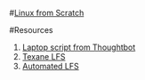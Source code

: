 #[Linux from Scratch](http://linuxfromscratch.org/index.html)


#Resources
1. [Laptop script from Thoughtbot](https://github.com/thoughtbot/laptop)
2. [Texane LFS](https://github.com/texane/lfs)
3. [Automated LFS](https://github.com/RushangKaria/Automated_Linux_From_Scratch)
